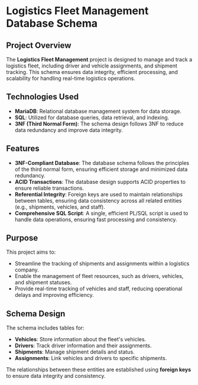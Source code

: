 # Logistics Fleet Management Database Schema

## Project Overview
The **Logistics Fleet Management** project is designed to manage and track a logistics fleet, including driver and vehicle assignments, and shipment tracking. This schema ensures data integrity, efficient processing, and scalability for handling real-time logistics operations.

## Technologies Used
- **MariaDB**: Relational database management system for data storage.
- **SQL**: Utilized for database queries, data retrieval, and indexing.
- **3NF (Third Normal Form)**: The schema design follows 3NF to reduce data redundancy and improve data integrity.


## Features
- **3NF-Compliant Database**: The database schema follows the principles of the third normal form, ensuring efficient storage and minimized data redundancy.
- **ACID Transactions**: The database design supports ACID properties to ensure reliable transactions.
- **Referential Integrity**: Foreign keys are used to maintain relationships between tables, ensuring data consistency across all related entities (e.g., shipments, vehicles, and staff).
- **Comprehensive SQL Script**: A single, efficient PL/SQL script is used to handle data operations, ensuring fast processing and consistency.

## Purpose
This project aims to:
- Streamline the tracking of shipments and assignments within a logistics company.
- Enable the management of fleet resources, such as drivers, vehicles, and shipment statuses.
- Provide real-time tracking of vehicles and staff, reducing operational delays and improving efficiency.

## Schema Design
The schema includes tables for:
- **Vehicles**: Store information about the fleet's vehicles.
- **Drivers**: Track driver information and their assignments.
- **Shipments**: Manage shipment details and status.
- **Assignments**: Link vehicles and drivers to specific shipments.
  
The relationships between these entities are established using **foreign keys** to ensure data integrity and consistency.
